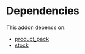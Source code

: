 # Dependencies

This addon depends on:

- [product_pack](../../../../odoo-bringout-oca-product-pack-product_pack)
- [stock](../../../../../oca-ocb-warehouse/odoo-bringout-oca-ocb-stock)
